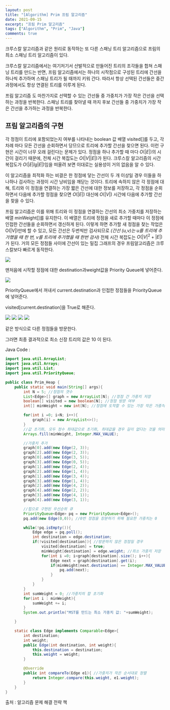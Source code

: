 ```yaml
---
layout: post
title: "[Algorithm] Prim 프림 알고리즘"
date: 2021-09-15
excerpt: "프림 Prim 알고리즘"
tags: ["Algorithm", "Prim", "Java"]
comments: true
---
```


크루스칼 알고리즘과 같은 원리로 동작하는 또 다른 스패닝 트리 알고리즘으로 프림의 최소 스패닝 트리 알고리즘이 있다. 

크루스칼 알고리즘에서는 여기저기서 산발적으로 만들어진 트리의 조각들을 합쳐 스패닝 트리를 만드는 반면, 프림 알고리즘에서는 하나의 시작점으로 구성된 트리에 간선을 하나씩 추가하며 스패닝 트리가 될 때까지 키워 간다. 따라서 항상 선택된 간선들은 중간 과정에서도 항상 연결된 트리를 이루게 된다. 

프림 알고리즘 도 마찬가지로 선택할 수 있는 간선들 중 가중치가 가장 작은 간선을 선택하는 과정을 반복한다. 스패닝 트리를 찾아낼 때 까지 후보 간선들 중 가중치가 가장 작은 간선을 추가하는 과정을 반복한다. 

## 프림 알고리즘의 구현

각 정점이 트리에 포함되었는지 여부를 나타내는 boolean 값 배열 visited[]를 두고, 각 차례 마다 모든 간선을 순회하면서 당므으로 트리에 추가할 간선을 찾으면 된다. 이런 구현은 시간이 너무 오래 걸린다는 문제가 있다. 정점을 하나 추가할 때 마다 $O(|E|)$의 시간이 걸리기 때문에, 전체 시간 복잡도는 $O(|V||E|)$가 된다. 크루스칼 알고리즘의 시간 복잡도가 $O(|E|lg|E|)$임을 떠올려 보면 이대로는 실용성이 거의 없음을 알 수 있다. 

이 알고리즘을 최적화 하는 비결은 한 정점에 닿는 간선이 두 개 이상일 경우 이들을 하나하나 검사하는 과정이 시간 낭비임을 깨닫는 것이다. 트리에 속하지 않은 각 정점에 대해, 트리와 이 정점을 연결하는 가장 짧은 간선에 대한 정보를 저장하고, 각 정점을 순회하면서 다음에 추가할 정점을 찾으면 $O(|E|)$ 대신에 $O(|V|)$  시간에 다음에 추가할 간선을 찾을 수 있다. 

프림 알고리즘은 이를 위해 트리와 이 정점을 연결하는 간선의 최소 가중치를 저장하는 배열 minWeight[]를 유지한다. 이 배열은 트리에 정점을 새로 추가할 때마다 이 정점에 인접한 간선들을 순회하면서 갱신하게 된다. 이렇게 하면 추가할 새 정점을 찾는 작업은 O(|V|)만에 할 수 있고, 모든 간선은 두번씩만 검사되므로 *(간선 (u,v)는 u를 트리에 추가했을 때 한 번, v를 트리에 추가했을 때 한번 검사)* 전체 시간 복잡도는 $O(|V|^2+|E|)$가 된다. 거의 모든 정점들 사이에 간선이 있는 밀집 그래프의 경우 프림알고리즘은 크루스칼보다 빠르게 동작한다. 

<img src ="https://eunmik.github.io/bonita.github.io/assets/img/2021/0917/img1.PNG" />

맨처음에 시작할 정점에 대한 destination과weight값을 Priority Queue에 넣어준다. 

<img src ="https://eunmik.github.io/bonita.github.io/assets/img/2021/0917/img2.PNG" />

PriorityQueue에서 꺼내서 current.destination과 인접한 정점들을 PriorityQueue에 넣어준다. 

visited[current.destination]을 True로 해준다. 

<img src ="https://eunmik.github.io/bonita.github.io/assets/img/2021/0917/img3.PNG" />

<img src ="https://eunmik.github.io/bonita.github.io/assets/img/2021/0917/img4.PNG" />

<img src ="https://eunmik.github.io/bonita.github.io/assets/img/2021/0917/img5.PNG" />

<img src ="https://eunmik.github.io/bonita.github.io/assets/img/2021/0917/img6.PNG" />

같은 방식으로 다른 정점들을 방문한다. 

그러면 최종 결과적으로 최소 신장 트리의 값은 10 이 된다. 

Java Code :

```java
import java.util.ArrayList;
import java.util.Arrays;
import java.util.List;
import java.util.PriorityQueue;

public class Prim_Heap {
    public static void main(String[] args){
        int N = 5; //정점의 갯수
        List<Edge>[] graph = new ArrayList[N]; //정점 간 가중치 저장
        boolean[] visited = new boolean[N]; //정점 방문 여부
        int[] minWeight = new int[N]; //정점에 도착할 수 있는 가장 작은 가중치

        for(int i =0; i<N; i++){
            graph[i] = new ArrayList<>();
        }
        //값 초기화, 모두 정수 최대값으로 초기화, 최대값을 경우 길이 없다는 것을 의미
        Arrays.fill(minWeight, Integer.MAX_VALUE);

        //가중치 추가
        graph[0].add(new Edge(2, 3));
        graph[2].add(new Edge(2, 3));
        graph[0].add(new Edge(3, 5));
        graph[3].add(new Edge(0, 5));
        graph[1].add(new Edge(2, 4));
        graph[2].add(new Edge(1, 4));
        graph[1].add(new Edge(3, 4));
        graph[3].add(new Edge(1, 4));
        graph[2].add(new Edge(4, 2));
        graph[4].add(new Edge(2, 2));
        graph[3].add(new Edge(4, 1));
        graph[4].add(new Edge(3, 1));

        //힙으로 구현된 우선순위 큐
        PriorityQueue<Edge> pq = new PriorityQueue<Edge>();
        pq.add(new Edge(0,0)); //0번 정점을 장분하기 위해 필요한 가중치는 0

        while(!pq.isEmpty()){
            Edge edge = pq.poll();
            int destination = edge.destination;
            if(!visited[destination]){ //방문하지 않은 정점일 경우
                visited[destination] = true;
                minWeight[destination] = edge.weight; //최소 가중치 저장
                for(int i =0; i<graph[destination].size(); i++){
                    Edge next = graph[destination].get(i);
                    if(minWeight[next.destination] == Integer.MAX_VALUE){
                        pq.add(next);
                    }
                }
            }
        }
        int sumWeight = 0; //가중치의 합 초기화
        for(int i : minWeight){
            sumWeight += i;
        }
        System.out.println("MST를 만드는 최소 가중치 값: "+sumWeight);

    }

    static class Edge implements Comparable<Edge>{
        int destination;
        int weight;
        public Edge(int destination, int weight){
            this.destination = destination;
            this.weight = weight;
        }

        @Override
        public int compareTo(Edge e1){ //가중치가 작은 순서대로 정렬
            return Integer.compare(this.weight, e1.weight);
        }
    }
}
```

출처 : 알고리즘 문제 해결 전략 책